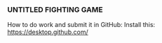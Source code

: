 ###  UNTITLED FIGHTING GAME

How to do work and submit it in GitHub: 
Install this: https://desktop.github.com/
